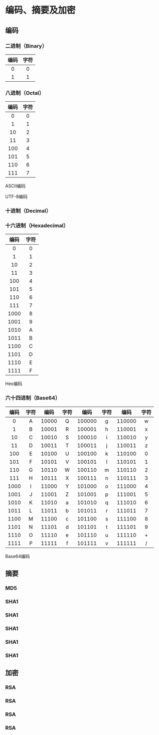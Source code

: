 # 编码、摘要及加密

## 编码

### 二进制（Binary）

| 编码 | 字符 |
|:-:|:-:|
|0|0|
|1|1|

### 八进制（Octal）

| 编码 | 字符 |
|:-:|:-:|
|0|0|
|1|1|
|10|2|
|11|3|
|100|4|
|101|5|
|110|6|
|111|7|

ASCII编码

UTF-8编码

### 十进制（Decimal）

### 十六进制（Hexadecimal）

| 编码 | 字符 |
|:-:|:-:|
|0|0|
|1|1|
|10|2|
|11|3|
|100|4|
|101|5|
|110|6|
|111|7|
|1000|8|
|1001|9|
|1010|A|
|1011|B|
|1100|C|
|1101|D|
|1110|E|
|1111|F|

Hex编码

### 六十四进制（Base64）

| 编码 | 字符 | 编码 | 字符 | 编码 | 字符 | 编码 | 字符 |
|:-:|:-:|:-:|:-:|:-:|:-:|:-:|:-:|
|0|A|10000|Q|100000|g|110000|w|
|1|B|10001|R|100001|h|110001|x|
|10|C|10010|S|100010|i|110010|y|
|11|D|10011|T|100011|j|110011|z|
|100|E|10100|U|100100|k|110100|0|
|101|F|10101|V|100101|l|110101|1|
|110|G|10110|W|100110|m|110110|2|
|111|H|10111|X|100111|n|110111|3|
|1000|I|11000|Y|101000|o|111000|4|
|1001|J|11001|Z|101001|p|111001|5|
|1010|K|11010|a|101010|q|111010|6|
|1011|L|11011|b|101011|r|111011|7|
|1100|M|11100|c|101100|s|111100|8|
|1101|N|11101|d|101101|t|111101|9|
|1110|O|11110|e|101110|u|111110|+|
|1111|P|11111|f|101111|v|111111|/|

Base64编码

## 摘要

### MD5

### SHA1

### SHA1

### SHA1

### SHA1

### SHA1

## 加密

### RSA

### RSA

### RSA

### RSA